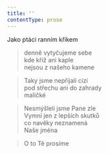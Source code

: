```yaml
---
title: ''
contentType: prose
---
```


>   

>   

Jako ptáci ranním křikem

> denně vytyčujeme sebe  
> kde kříž ani kaple  
> nejsou z našeho kamene

> Taky jsme nepřijali cizí  
> pod střechu ani do zahrady  
> maličké

> Nesmýšleli jsme Pane zle  
> Vymni jen z lepších skutků  
> co navěky neznamená  
> Naše jména

> O to Tě prosíme
